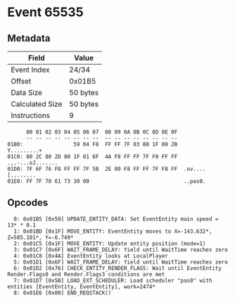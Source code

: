 # Event 65535

## Metadata

| Field           | Value    |
|-----------------|----------|
| Event Index     | 24/34    |
| Offset          | 0x01B5   |
| Data Size       | 50 bytes |
| Calculated Size | 50 bytes |
| Instructions    | 9        |

```
      00 01 02 03 04 05 06 07  08 09 0A 0B 0C 0D 0E 0F
      -- -- -- -- -- -- -- --  -- -- -- -- -- -- -- --
01B0:                59 04 F8  FF FF 7F 03 80 1F 00 2B       Y.........+
01C0: 80 2C 80 2D 80 1F 01 6F  4A F8 FF FF 7F F0 FF FF  .,.-...oJ.......
01D0: 7F 6F 76 F8 FF FF 7F 5B  2E 80 F8 FF FF 7F F8 FF  .ov....[........
01E0: FF 7F 70 61 73 30 00                              ..pas0.         
```

## Opcodes

```
  0: 0x01B5 [0x59] UPDATE_ENTITY_DATA: Set EventEntity main speed = 13* * 0.1
  1: 0x01BD [0x1F] MOVE_ENTITY: EventEntity moves to X=-143.632*, Z=585.101*, Y=-6.749*
  2: 0x01C5 [0x1F] MOVE_ENTITY: Update entity position (mode=1)
  3: 0x01C7 [0x6F] WAIT_FRAME_DELAY: Yield until WaitTime reaches zero
  4: 0x01C8 [0x4A] EventEntity looks at LocalPlayer
  5: 0x01D1 [0x6F] WAIT_FRAME_DELAY: Yield until WaitTime reaches zero
  6: 0x01D2 [0x76] CHECK_ENTITY_RENDER_FLAGS: Wait until EventEntity Render.Flags0 and Render.Flags3 conditions are met
  7: 0x01D7 [0x5B] LOAD_EXT_SCHEDULER: Load scheduler "pas0" with entities [EventEntity, EventEntity], work=2474*
  8: 0x01E6 [0x00] END_REQSTACK()
```
